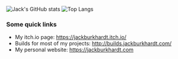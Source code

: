![Jack's GitHub stats](https://github-readme-stats.vercel.app/api?username=jackburkhardt&show_icons=true&theme=dark)
![Top Langs](https://github-readme-stats.vercel.app/api/top-langs/?username=jackburkhardt&layout=compact&theme=dark)

### Some quick links

- My itch.io page: https://jackburkhardt.itch.io/
- Builds for most of my projects: http://builds.jackburkhardt.com/
- My personal website: https://jackburkhardt.com
